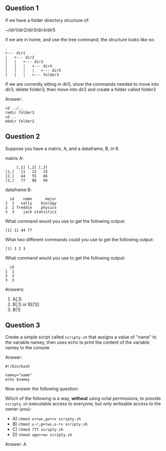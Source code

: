 ## Question 1

if we have a folder directory structure of:  

~/dir1/dir2/dir3/dir4/dir5  

if we are in home, and use the tree command, the structure looks like so:  

```
.
+--- dir1
|   +--- dir2
|   |   +--- dir3
|   |   |   +--- dir4
|   |   |   |   +--- dir5
|   |   |   +--- folder3

```
 
If we are currently sitting in dir5, show the commands needed to move into dir3, delete folder3, then move into dir2 and create a folder called folder2

Answer:  

```
cd ../..  
rmdir folder3  
cd ..  
mkdir folder2  
```

## Question 2

Suppose you have a matrix, A, and a dataframe, B, in R.  

matrix A:  
```
     [,1] [,2] [,3]
[1,]   11   22   33
[2,]   44   55   66
[3,]   77   88   99
```
dataframe B:
```
  id    name      major
1  1   sally    biology
2  2 freddie    physics
3  3    jack statistics
```

What command would you use to get the following output:  
```
[1] 11 44 77
```
What two different commands could you use to get the following output:  
```
[1] 1 2 3
```
What command would you use to get the following output:  
```
  id
1  1
2  2
3  3
```
Answers:  

1) A[,1]  
2) B[,1] or B[[1]]  
3) B[1]  

## Question 3

Create a simple script called `scripty.sh` that assigns a value of "name" to the variable namey, then uses echo to print the content of the variable namey to the console

Answer:

```
#!/bin/bash

namey="name"
echo $namey
```

Now answer the following question:

Which of the following is a way, **without** using octal permissions, to provide `scripty.sh` executable access to everyone, but only writeable access to the owner (you):

* A) `chmod u+rwx,go+rx scripty.sh`  
* B) `chmod u-r,g+rwx,o-rx scripty.sh`  
* C) `chmod 777 scripty.sh`  
* D) `chmod ugo+rwx scripty.sh`  

Answer: A

